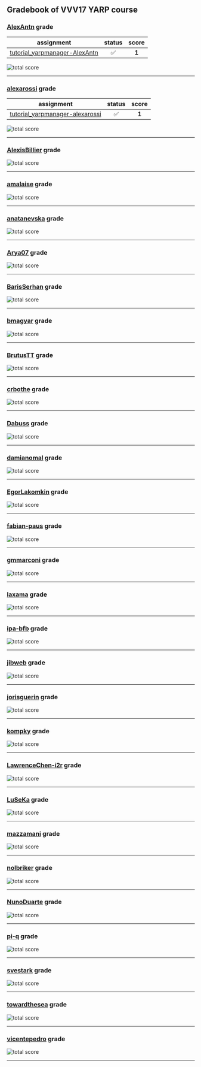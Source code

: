 ## Gradebook of VVV17 YARP course

### [**AlexAntn**](https://github.com/AlexAntn) grade

| assignment | status | score |
|    :--:    |  :--:  | :--:  |
| [tutorial_yarpmanager-AlexAntn](https://github.com/vvv17-yarp/tutorial_yarpmanager-AlexAntn) | :white_check_mark: | **1** |

![total score](https://img.shields.io/badge/total_score-1-brightgreen.svg?style=flat-square)

---


### [**alexarossi**](https://github.com/alexarossi) grade

| assignment | status | score |
|    :--:    |  :--:  | :--:  |
| [tutorial_yarpmanager-alexarossi](https://github.com/vvv17-yarp/tutorial_yarpmanager-alexarossi) | :white_check_mark: | **1** |

![total score](https://img.shields.io/badge/total_score-1-brightgreen.svg?style=flat-square)

---


### [**AlexisBillier**](https://github.com/AlexisBillier) grade

![total score](https://img.shields.io/badge/total_score-0-orange.svg?style=flat-square)

---


### [**amalaise**](https://github.com/amalaise) grade

![total score](https://img.shields.io/badge/total_score-0-orange.svg?style=flat-square)

---


### [**anatanevska**](https://github.com/anatanevska) grade

![total score](https://img.shields.io/badge/total_score-0-orange.svg?style=flat-square)

---


### [**Arya07**](https://github.com/Arya07) grade

![total score](https://img.shields.io/badge/total_score-0-orange.svg?style=flat-square)

---


### [**BarisSerhan**](https://github.com/BarisSerhan) grade

![total score](https://img.shields.io/badge/total_score-0-orange.svg?style=flat-square)

---


### [**bmagyar**](https://github.com/bmagyar) grade

![total score](https://img.shields.io/badge/total_score-0-orange.svg?style=flat-square)

---


### [**BrutusTT**](https://github.com/BrutusTT) grade

![total score](https://img.shields.io/badge/total_score-0-orange.svg?style=flat-square)

---


### [**crbothe**](https://github.com/crbothe) grade

![total score](https://img.shields.io/badge/total_score-0-orange.svg?style=flat-square)

---


### [**Dabuss**](https://github.com/Dabuss) grade

![total score](https://img.shields.io/badge/total_score-0-orange.svg?style=flat-square)

---


### [**damianomal**](https://github.com/damianomal) grade

![total score](https://img.shields.io/badge/total_score-0-orange.svg?style=flat-square)

---


### [**EgorLakomkin**](https://github.com/EgorLakomkin) grade

![total score](https://img.shields.io/badge/total_score-0-orange.svg?style=flat-square)

---


### [**fabian-paus**](https://github.com/fabian-paus) grade

![total score](https://img.shields.io/badge/total_score-0-orange.svg?style=flat-square)

---


### [**gmmarconi**](https://github.com/gmmarconi) grade

![total score](https://img.shields.io/badge/total_score-0-orange.svg?style=flat-square)

---


### [**Iaxama**](https://github.com/Iaxama) grade

![total score](https://img.shields.io/badge/total_score-0-orange.svg?style=flat-square)

---


### [**ipa-bfb**](https://github.com/ipa-bfb) grade

![total score](https://img.shields.io/badge/total_score-0-orange.svg?style=flat-square)

---


### [**jibweb**](https://github.com/jibweb) grade

![total score](https://img.shields.io/badge/total_score-0-orange.svg?style=flat-square)

---


### [**jorisguerin**](https://github.com/jorisguerin) grade

![total score](https://img.shields.io/badge/total_score-0-orange.svg?style=flat-square)

---


### [**kompky**](https://github.com/kompky) grade

![total score](https://img.shields.io/badge/total_score-0-orange.svg?style=flat-square)

---


### [**LawrenceChen-i2r**](https://github.com/LawrenceChen-i2r) grade

![total score](https://img.shields.io/badge/total_score-0-orange.svg?style=flat-square)

---


### [**LuSeKa**](https://github.com/LuSeKa) grade

![total score](https://img.shields.io/badge/total_score-0-orange.svg?style=flat-square)

---


### [**mazzamani**](https://github.com/mazzamani) grade

![total score](https://img.shields.io/badge/total_score-0-orange.svg?style=flat-square)

---


### [**nolbriker**](https://github.com/nolbriker) grade

![total score](https://img.shields.io/badge/total_score-0-orange.svg?style=flat-square)

---


### [**NunoDuarte**](https://github.com/NunoDuarte) grade

![total score](https://img.shields.io/badge/total_score-0-orange.svg?style=flat-square)

---


### [**pi-q**](https://github.com/pi-q) grade

![total score](https://img.shields.io/badge/total_score-0-orange.svg?style=flat-square)

---


### [**svestark**](https://github.com/svestark) grade

![total score](https://img.shields.io/badge/total_score-0-orange.svg?style=flat-square)

---


### [**towardthesea**](https://github.com/towardthesea) grade

![total score](https://img.shields.io/badge/total_score-0-orange.svg?style=flat-square)

---


### [**vicentepedro**](https://github.com/vicentepedro) grade

![total score](https://img.shields.io/badge/total_score-0-orange.svg?style=flat-square)

---

